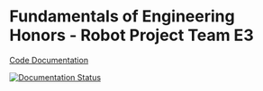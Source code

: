 # Fundamentals of Engineering Honors - Robot Project Team E3

[Code Documentation](https://fehrobot.readthedocs.io/)

[![Documentation Status](https://readthedocs.org/projects/fehrobot/badge/?version=latest)](https://fehrobot.readthedocs.io/en/latest/?badge=latest)
